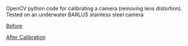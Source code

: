 OpenCV python code for calibrating a camera (removing lens distortion).
Tested on an underwater BARLUS stainless steel camera

[Before](https://github.com/chariskal/camera-calibration/blob/main/img.png)

[After Calibration](https://github.com/chariskal/camera-calibration/blob/main/img.png)
